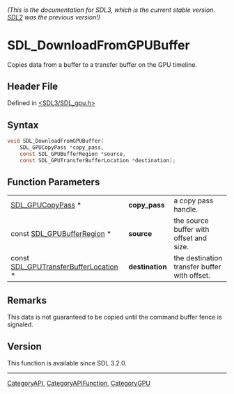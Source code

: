 ###### (This is the documentation for SDL3, which is the current stable version. [SDL2](https://wiki.libsdl.org/SDL2/) was the previous version!)
# SDL_DownloadFromGPUBuffer

Copies data from a buffer to a transfer buffer on the GPU timeline.

## Header File

Defined in [<SDL3/SDL_gpu.h>](https://github.com/libsdl-org/SDL/blob/main/include/SDL3/SDL_gpu.h)

## Syntax

```c
void SDL_DownloadFromGPUBuffer(
    SDL_GPUCopyPass *copy_pass,
    const SDL_GPUBufferRegion *source,
    const SDL_GPUTransferBufferLocation *destination);
```

## Function Parameters

|                                                                        |                 |                                              |
| ---------------------------------------------------------------------- | --------------- | -------------------------------------------- |
| [SDL_GPUCopyPass](SDL_GPUCopyPass) *                                   | **copy_pass**   | a copy pass handle.                          |
| const [SDL_GPUBufferRegion](SDL_GPUBufferRegion) *                     | **source**      | the source buffer with offset and size.      |
| const [SDL_GPUTransferBufferLocation](SDL_GPUTransferBufferLocation) * | **destination** | the destination transfer buffer with offset. |

## Remarks

This data is not guaranteed to be copied until the command buffer fence is
signaled.

## Version

This function is available since SDL 3.2.0.

----
[CategoryAPI](CategoryAPI), [CategoryAPIFunction](CategoryAPIFunction), [CategoryGPU](CategoryGPU)

